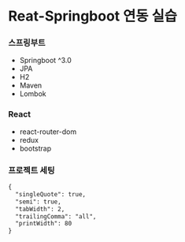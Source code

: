 # Reat-Springboot 연동 실습

### 스프링부트

- Springboot ^3.0
- JPA
- H2
- Maven
- Lombok

### React

- react-router-dom
- redux
- bootstrap

### 프로젝트 세팅

```txt
{
  "singleQuote": true,
  "semi": true,
  "tabWidth": 2,
  "trailingComma": "all",
  "printWidth": 80
}
```
